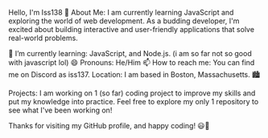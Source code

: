 Hello, I'm Iss138 👋
About Me:
I am currently learning JavaScript and exploring the world of web development. As a budding developer, I'm excited about building interactive and user-friendly applications that solve real-world problems.

🌱 I’m currently learning: JavaScript, and Node.js. (i am so far not so good with javascript lol)
😄 Pronouns: He/Him
📫 How to reach me: You can find me on Discord as iss137.
Location:
I am based in Boston, Massachusetts. 🏙️

Projects:
I am working on 1 (so far) coding project to improve my skills and put my knowledge into practice. Feel free to explore my only 1 repository to see what I've been working on!

Thanks for visiting my GitHub profile, and happy coding! 😃🚀
